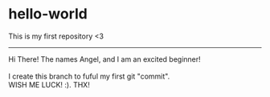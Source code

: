 # hello-world
This is my first repository &lt;3
_____________________________________________________
Hi There!
The names Angel, and I am an excited beginner! <br><br>
I create this branch to fuful my first git "commit".
<br>
WISH ME LUCK! :).  THX!
